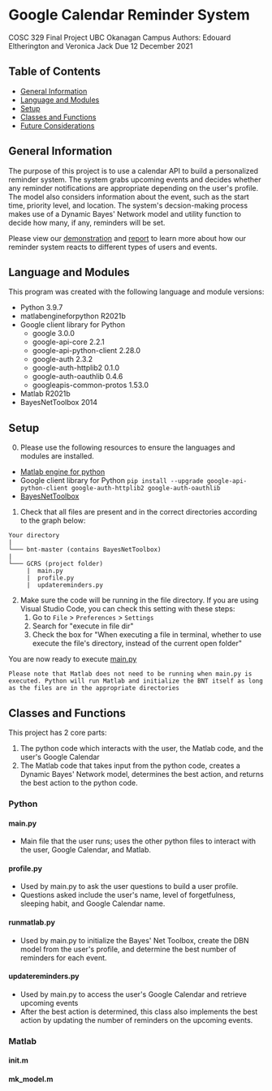 # Google Calendar Reminder System
COSC 329 Final Project
UBC Okanagan Campus
Authors: Edouard Eltherington and Veronica Jack
Due 12 December 2021 

## Table of Contents
* [General Information](#general-information)
* [Language and Modules](#language-and-modules)
* [Setup](#setup)
* [Classes and Functions](#classes-and-functions)
* [Future Considerations](#future-considerations)

## General Information
The purpose of this project is to use a calendar API to build a personalized reminder system. The system grabs upcoming events and decides whether any reminder notifications are appropriate depending on the user's profile. The model also considers information about the event, such as the start time, priority level, and location. The system's decsion-making process makes use of a Dynamic Bayes' Network model and utility function to decide how many, if any, reminders will be set.

Please view our [demonstration]() and [report]() to learn more about how our reminder system reacts to different types of users and events.

## Language and Modules
This program was created with the following language and module versions:

- Python 3.9.7
- matlabengineforpython R2021b
- Google client library for Python
  - google 3.0.0
  - google-api-core 2.2.1
  - google-api-python-client 2.28.0
  - google-auth 2.3.2
  - google-auth-httplib2 0.1.0
  - google-auth-oauthlib 0.4.6
  - googleapis-common-protos 1.53.0
- Matlab R2021b
- BayesNetToolbox 2014

## Setup
0. Please use the following resources to ensure the languages and modules are installed.
  - [Matlab engine for python](https://www.mathworks.com/help/matlab/matlab_external/install-the-matlab-engine-for-python.html)
  - Google client library for Python
  ```pip install --upgrade google-api-python-client google-auth-httplib2 google-auth-oauthlib```
  - [BayesNetToolbox](https://github.com/bayesnet/bnt.git)

1. Check that all files are present and in the correct directories according to the graph below:

```
Your directory
|   
└─── bnt-master (contains BayesNetToolbox)
|    
└─── GCRS (project folder)
     |  main.py
     |  profile.py
     |  updatereminders.py

```

2. Make sure the code will be running in the file directory. If you are using Visual Studio Code, you can check this setting with these steps:
    1. Go to `File` > `Preferences` > `Settings`
    2. Search for "execute in file dir"
    3. Check the box for "When executing a file in terminal, whether to use execute the file's directory, instead of the current open folder"

You are now ready to execute [main.py](main.py)

`Please note that Matlab does not need to be running when main.py is executed. Python will run Matlab and initialize the BNT itself as long as the files are in the appropriate directories`

## Classes and Functions
This project has 2 core parts:
1. The python code which interacts with the user, the Matlab code, and the user's Google Calendar
2. The Matlab code that takes input from the python code, creates a Dynamic Bayes' Network model, determines the best action, and returns the best action to the python code.

### Python

#### main.py
- Main file that the user runs; uses the other python files to interact with the user, Google Calendar, and Matlab.

#### profile.py
- Used by main.py to ask the user questions to build a user profile.
- Questions asked include the user's name, level of forgetfulness, sleeping habit, and Google Calendar name.

#### runmatlab.py
- Used by main.py to initialize the Bayes' Net Toolbox, create the DBN model from the user's profile, and determine the best number of reminders for each event.

#### updatereminders.py
- Used by main.py to access the user's Google Calendar and retrieve upcoming events
- After the best action is determined, this class also implements the best action by updating the number of reminders on the upcoming events.

### Matlab

#### init.m

#### mk_model.m

